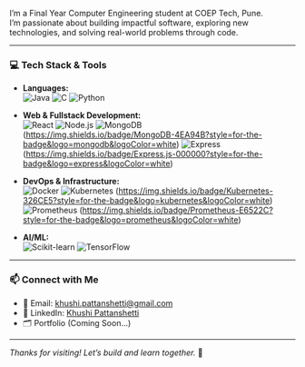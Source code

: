 
I’m a Final Year Computer Engineering student at COEP Tech, Pune.  
I’m passionate about building impactful software, exploring new technologies, and solving real-world problems through code.

---

### 💻 Tech Stack & Tools

- **Languages:**  
  ![Java](https://img.shields.io/badge/Java-007396?style=for-the-badge&logo=java&logoColor=white)
  ![C](https://img.shields.io/badge/C-00599C?style=for-the-badge&logo=c&logoColor=white)
  ![Python](https://img.shields.io/badge/Python-3776AB?style=for-the-badge&logo=python&logoColor=white)

- **Web & Fullstack Development:**  
  ![React](https://img.shields.io/badge/React-20232A?style=for-the-badge&logo=react&logoColor=61DAFB)
  ![Node.js](https://img.shields.io/badge/Node.js-339933?style=for-the-badge&logo=node.js&logoColor=white)
  ![MongoDB](exploring) (https://img.shields.io/badge/MongoDB-4EA94B?style=for-the-badge&logo=mongodb&logoColor=white)
  ![Express](exploring) (https://img.shields.io/badge/Express.js-000000?style=for-the-badge&logo=express&logoColor=white)

- **DevOps & Infrastructure:**  
  ![Docker](https://img.shields.io/badge/Docker-2496ED?style=for-the-badge&logo=docker&logoColor=white)
  ![Kubernetes](exploring) (https://img.shields.io/badge/Kubernetes-326CE5?style=for-the-badge&logo=kubernetes&logoColor=white)
  ![Prometheus](exploring) (https://img.shields.io/badge/Prometheus-E6522C?style=for-the-badge&logo=prometheus&logoColor=white)

- **AI/ML:**  
  ![Scikit-learn](https://img.shields.io/badge/Scikit--learn-F7931E?style=for-the-badge&logo=scikit-learn&logoColor=white)
  ![TensorFlow](https://img.shields.io/badge/TensorFlow-FF6F00?style=for-the-badge&logo=tensorflow&logoColor=white)

---


### 📫 Connect with Me

- 📧 Email: khushi.pattanshetti@gmail.com  
- 💼 LinkedIn: [Khushi Pattanshetti](https://www.linkedin.com/in/khushi-pattanshetti)  
- 🗂️ Portfolio (Coming Soon...)

---

_Thanks for visiting! Let’s build and learn together._ 🌱
